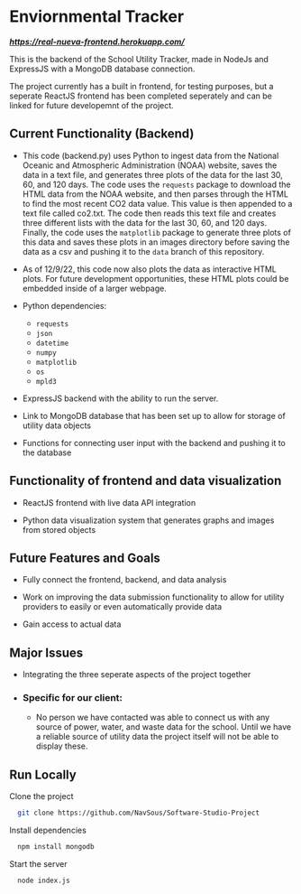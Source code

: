 
# Enviornmental Tracker

***https://real-nueva-frontend.herokuapp.com/***

This is the backend of the School Utility Tracker, made in NodeJs and ExpressJS with a MongoDB database connection.

The project currently has a built in frontend, for testing purposes, but a seperate ReactJS frontend has been completed seperately and can be linked for future developemnt of the project.





## Current Functionality (Backend)

- This code (backend.py) uses Python to ingest data from the National Oceanic and Atmospheric Administration (NOAA) website, saves the data in a text file, and generates three plots of the data for the last 30, 60, and 120 days. The code uses the ```requests``` package to download the HTML data from the NOAA website, and then parses through the HTML to find the most recent CO2 data value. This value is then appended to a text file called co2.txt. The code then reads this text file and creates three different lists with the data for the last 30, 60, and 120 days. Finally, the code uses the ```matplotlib``` package to generate three plots of this data and saves these plots in an images directory before saving the data as a csv and pushing it to the ```data``` branch of this repository.

- As of 12/9/22, this code now also plots the data as interactive HTML plots. For future development opportunities, these HTML plots could be embedded inside of a larger webpage.

- Python dependencies:
   - ```requests```
   - ```json```
   - ```datetime```
   - ```numpy```
   - ```matplotlib```
   - ```os```
   - ```mpld3```

- ExpressJS backend with the ability to run the server.

- Link to MongoDB database that has been set up to allow for storage of utility data objects

- Functions for connecting user input with the backend and pushing it to the database

## Functionality of frontend and data visualization

- ReactJS frontend with live data API integration

- Python data visualization system that generates graphs and images from stored objects

## Future Features and Goals

- Fully connect the frontend, backend, and data analysis

- Work on improving the data submission functionality to allow for utility providers to easily or even automatically provide data

- Gain access to actual data

## Major Issues

- Integrating the three seperate aspects of the project together

- ### Specific for our client: 

    - No person we have contacted was able to connect us with any source of power, water, and waste data for the school. Until we have a reliable source of utility data the project itself will not be able to display these. 

## Run Locally

Clone the project

```bash
  git clone https://github.com/NavSous/Software-Studio-Project
```

Install dependencies

```bash
  npm install mongodb
```

Start the server

```bash
  node index.js
```


